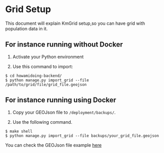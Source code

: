 # Grid Setup
This document will explain KmGrid setup,so you can have grid with population data in it.


## For instance running without Docker
1. Activate your Python environment

2. Use this command to import:
```
$ cd howamidoing-backend/
$ python manage.py import_grid --file /path/to/grid/file/grid_file.geojson
```


## For instance running using Docker

1. Copy your GEOJson file to `/deployment/backups/`.

2. Use the following command.
```
$ make shell
$ python manage.py import_grid --file backups/your_grid_file.geojson
```


You can check the GEOJson file example [here](https://github.com/kartoza/howamidoing-backend/blob/develop/example/grid.geojson)